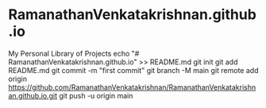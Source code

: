 # RamanathanVenkatakrishnan.github.io
My Personal Library of Projects
echo "# RamanathanVenkatakrishnan.github.io" >> README.md
git init
git add README.md
git commit -m "first commit"
git branch -M main
git remote add origin https://github.com/RamanathanVenkatakrishnan/RamanathanVenkatakrishnan.github.io.git
git push -u origin main
